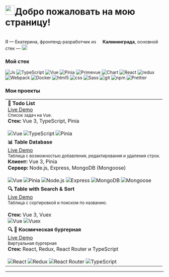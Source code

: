 <h1><img src="https://emojis.slackmojis.com/emojis/images/1531849430/4246/blob-sunglasses.gif?1531849430" width="30"/>Добро пожаловать на мою страницу!</h1>

<p></br>Я — Екатерина, фронтенд-разработчик из <img src="https://cdn-icons-png.flaticon.com/512/197/197408.png" width="13"/> <b>Калининграда</b>, основной стек — <img src="https://cdn.jsdelivr.net/gh/devicons/devicon/icons/vuejs/vuejs-original.svg" width="18"/></p>
<h3>Мой стек</h3>
<p>
  <img alt="Js" src="https://img.shields.io/badge/-F7DF1E?logo=javascript&logoColor=black" />
  <img alt="TypeScript" src="https://img.shields.io/badge/-TypeScript-007ACC?style=flat-square&logo=typescript&logoColor=white" />
  <img alt="Vue" src="https://img.shields.io/badge/Vue.js-%2342b883" />
  <img alt="Pinia" src="https://img.shields.io/badge/Pinia-ffd859?logo=pinia&logoColor=white"/>
  <img alt="Primevue" src="https://img.shields.io/badge/PrimeVue-4B8DF8?style=flat"/>
  <img alt="Chart" src="https://img.shields.io/badge/Chart.js-FF6384?logo=chartdotjs&logoColor=white"/>
  <img alt="React" src="https://img.shields.io/badge/-React-45b8d8?style=flat-square&logo=react&logoColor=white" />
   <img alt="redux" src="https://img.shields.io/badge/-Redux-764ABC?style=flat-square&logo=redux&logoColor=white" />
  <img alt="Webpack" src="https://img.shields.io/badge/-Webpack-8DD6F9?style=flat-square&logo=webpack&logoColor=white" /> 
  <img alt="Docker" src="https://img.shields.io/badge/-Docker-46a2f1?style=flat-square&logo=docker&logoColor=white" />
  <img alt="html5" src="https://img.shields.io/badge/-HTML5-E34F26?style=flat-square&logo=html5&logoColor=white" />
  <img alt="css" src="https://img.shields.io/badge/CSS-1572B6?logo=css3&logoColor=white" />
  <img alt="Sass" src="https://img.shields.io/badge/-Sass-CC6699?style=flat-square&logo=sass&logoColor=white" />
   <img alt="git" src="https://img.shields.io/badge/-Git-F05032?style=flat-square&logo=git&logoColor=white" />
  <img alt="npm" src="https://img.shields.io/badge/-NPM-CB3837?style=flat-square&logo=npm&logoColor=white" />
  <img alt="Prettier" src="https://img.shields.io/badge/-Prettier-F7B93E?style=flat-square&logo=prettier&logoColor=white" />
</p>

<h3>Мои проекты</h3>

<table>
  <tr>
    <td><b>📝 Todo List</b><br>
      <a href="https://todo-list-vue-mu-three.vercel.app/" target="_blank">Live Demo</a><br>
      <sub>Список задач на Vue.</sub><br>
      <b>Стек:</b> Vue 3, TypeScript, Pinia
      <br>
      <br>
      <img alt="Vue" src="https://img.shields.io/badge/Vue.js-%2342b883" />
      <img alt="TypeScript" src="https://img.shields.io/badge/TypeScript-007ACC?logo=typescript&logoColor=white" />
      <img alt="Pinia" src="https://img.shields.io/badge/Pinia-ffd859?logo=pinia&logoColor=white"/>
    </td>
  </tr>
  <tr>
    <td><b>📊 Table Database</b><br>
      <a href="https://table-database.vercel.app/" target="_blank">Live Demo</a><br>
      <sub>Таблица с возможностью добавления, редактирования и удаления строк.</sub><br>
      <b>Клиент:</b> Vue 3, Pinia <br>
      <b>Сервер:</b> Node.js, Express, MongoDB (Mongoose)
      <br>
      <br>
      <img alt="Vue" src="https://img.shields.io/badge/Vue.js-%2342b883" />
      <img alt="Pinia" src="https://img.shields.io/badge/Pinia-ffd859?logo=pinia&logoColor=white"/>
      <img alt="Node.js" src="https://img.shields.io/badge/Node.js-339933?logo=node.js&logoColor=white" />
      <img alt="Express" src="https://img.shields.io/badge/Express.js-404D59?logo=express&logoColor=white" />
      <img alt="MongoDB" src="https://img.shields.io/badge/MongoDB-47A248?logo=mongodb&logoColor=white" />
      <img alt="Mongoose" src="https://img.shields.io/badge/Mongoose-800?logo=mongoose&logoColor=white" />
    </td>
  </tr>
  <tr>
    <td><b>🔍 Table with Search & Sort</b><br>
      <a href="https://vue-table-govb1ryxe-ekaterina1418s-projects.vercel.app/" target="_blank">Live Demo</a><br>
      <sub>Таблица с сортировкой и поиском по названию.</sub>
      <br>
      <br>
      <b>Стек:</b> Vue 3, Vuex<br>
      <img alt="Vue" src="https://img.shields.io/badge/Vue.js-%2342b883" />
      <img alt="Vuex" src="https://img.shields.io/badge/Vuex-35495E?logo=vuex&logoColor=white"/>
    </td>
  </tr>
  <tr>
    <td><b>🔍 🍔 Космическая бургерная</b><br>
      <a href="https://ekaterina1418.github.io/react-burger" target="_blank">Live Demo</a><br>
      <sub>Виртуальная бургерная</sub>
      <br>
      <b>Стек: </b>React, Redux, React Router и TypeScript
      <br>
      <br>
     <img alt="React" src="https://img.shields.io/badge/-React-45b8d8?style=flat-square&logo=react&logoColor=white" />
     <img alt="Redux" src="https://img.shields.io/badge/-Redux-764ABC?style=flat-square&logo=redux&logoColor=white" />
     <img alt="React Router" src="https://img.shields.io/badge/React_Router-CA4245?logo=react-router&logoColor=white" />
     <img alt="TypeScript" src="https://img.shields.io/badge/-TypeScript-007ACC?style=flat-square&logo=typescript&logoColor=white" />
    </td>
  </tr>
</table>

---
